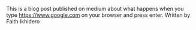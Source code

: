 This is a blog post published on medium about what happens when you type https://www.google.com on your browser and press enter.
Written by Faith Ikhidero
